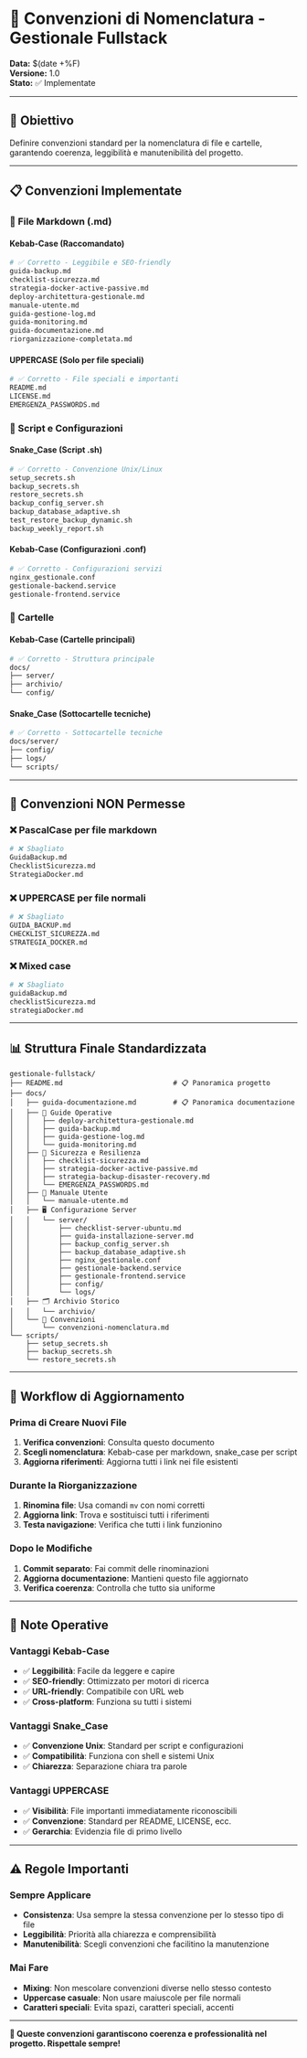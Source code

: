 # 📝 Convenzioni di Nomenclatura - Gestionale Fullstack

**Data:** $(date +%F)  
**Versione:** 1.0  
**Stato:** ✅ Implementate  

---

## 🎯 Obiettivo

Definire convenzioni standard per la nomenclatura di file e cartelle, garantendo coerenza, leggibilità e manutenibilità del progetto.

---

## 📋 Convenzioni Implementate

### **📄 File Markdown (.md)**

#### **Kebab-Case (Raccomandato)**
```bash
# ✅ Corretto - Leggibile e SEO-friendly
guida-backup.md
checklist-sicurezza.md
strategia-docker-active-passive.md
deploy-architettura-gestionale.md
manuale-utente.md
guida-gestione-log.md
guida-monitoring.md
guida-documentazione.md
riorganizzazione-completata.md
```

#### **UPPERCASE (Solo per file speciali)**
```bash
# ✅ Corretto - File speciali e importanti
README.md
LICENSE.md
EMERGENZA_PASSWORDS.md
```

### **🔧 Script e Configurazioni**

#### **Snake_Case (Script .sh)**
```bash
# ✅ Corretto - Convenzione Unix/Linux
setup_secrets.sh
backup_secrets.sh
restore_secrets.sh
backup_config_server.sh
backup_database_adaptive.sh
test_restore_backup_dynamic.sh
backup_weekly_report.sh
```

#### **Kebab-Case (Configurazioni .conf)**
```bash
# ✅ Corretto - Configurazioni servizi
nginx_gestionale.conf
gestionale-backend.service
gestionale-frontend.service
```

### **📁 Cartelle**

#### **Kebab-Case (Cartelle principali)**
```bash
# ✅ Corretto - Struttura principale
docs/
├── server/
├── archivio/
└── config/
```

#### **Snake_Case (Sottocartelle tecniche)**
```bash
# ✅ Corretto - Sottocartelle tecniche
docs/server/
├── config/
├── logs/
└── scripts/
```

---

## 🚫 Convenzioni NON Permesse

### **❌ PascalCase per file markdown**
```bash
# ❌ Sbagliato
GuidaBackup.md
ChecklistSicurezza.md
StrategiaDocker.md
```

### **❌ UPPERCASE per file normali**
```bash
# ❌ Sbagliato
GUIDA_BACKUP.md
CHECKLIST_SICUREZZA.md
STRATEGIA_DOCKER.md
```

### **❌ Mixed case**
```bash
# ❌ Sbagliato
guidaBackup.md
checklistSicurezza.md
strategiaDocker.md
```

---

## 📊 Struttura Finale Standardizzata

```
gestionale-fullstack/
├── README.md                           # 📋 Panoramica progetto
├── docs/
│   ├── guida-documentazione.md         # 📋 Panoramica documentazione
│   ├── 🚀 Guide Operative
│   │   ├── deploy-architettura-gestionale.md
│   │   ├── guida-backup.md
│   │   ├── guida-gestione-log.md
│   │   └── guida-monitoring.md
│   ├── 🔐 Sicurezza e Resilienza
│   │   ├── checklist-sicurezza.md
│   │   ├── strategia-docker-active-passive.md
│   │   ├── strategia-backup-disaster-recovery.md
│   │   └── EMERGENZA_PASSWORDS.md
│   ├── 👥 Manuale Utente
│   │   └── manuale-utente.md
│   ├── 🖥️ Configurazione Server
│   │   └── server/
│   │       ├── checklist-server-ubuntu.md
│   │       ├── guida-installazione-server.md
│   │       ├── backup_config_server.sh
│   │       ├── backup_database_adaptive.sh
│   │       ├── nginx_gestionale.conf
│   │       ├── gestionale-backend.service
│   │       ├── gestionale-frontend.service
│   │       ├── config/
│   │       └── logs/
│   ├── 🗂️ Archivio Storico
│   │   └── archivio/
│   └── 📝 Convenzioni
│       └── convenzioni-nomenclatura.md
└── scripts/
    ├── setup_secrets.sh
    ├── backup_secrets.sh
    └── restore_secrets.sh
```

---

## 🔄 Workflow di Aggiornamento

### **Prima di Creare Nuovi File**
1. **Verifica convenzioni**: Consulta questo documento
2. **Scegli nomenclatura**: Kebab-case per markdown, snake_case per script
3. **Aggiorna riferimenti**: Aggiorna tutti i link nei file esistenti

### **Durante la Riorganizzazione**
1. **Rinomina file**: Usa comandi `mv` con nomi corretti
2. **Aggiorna link**: Trova e sostituisci tutti i riferimenti
3. **Testa navigazione**: Verifica che tutti i link funzionino

### **Dopo le Modifiche**
1. **Commit separato**: Fai commit delle rinominazioni
2. **Aggiorna documentazione**: Mantieni questo file aggiornato
3. **Verifica coerenza**: Controlla che tutto sia uniforme

---

## 📝 Note Operative

### **Vantaggi Kebab-Case**
- ✅ **Leggibilità**: Facile da leggere e capire
- ✅ **SEO-friendly**: Ottimizzato per motori di ricerca
- ✅ **URL-friendly**: Compatibile con URL web
- ✅ **Cross-platform**: Funziona su tutti i sistemi

### **Vantaggi Snake_Case**
- ✅ **Convenzione Unix**: Standard per script e configurazioni
- ✅ **Compatibilità**: Funziona con shell e sistemi Unix
- ✅ **Chiarezza**: Separazione chiara tra parole

### **Vantaggi UPPERCASE**
- ✅ **Visibilità**: File importanti immediatamente riconoscibili
- ✅ **Convenzione**: Standard per README, LICENSE, ecc.
- ✅ **Gerarchia**: Evidenzia file di primo livello

---

## ⚠️ Regole Importanti

### **Sempre Applicare**
- **Consistenza**: Usa sempre la stessa convenzione per lo stesso tipo di file
- **Leggibilità**: Priorità alla chiarezza e comprensibilità
- **Manutenibilità**: Scegli convenzioni che facilitino la manutenzione

### **Mai Fare**
- **Mixing**: Non mescolare convenzioni diverse nello stesso contesto
- **Uppercase casuale**: Non usare maiuscole per file normali
- **Caratteri speciali**: Evita spazi, caratteri speciali, accenti

---

**📝 Queste convenzioni garantiscono coerenza e professionalità nel progetto. Rispettale sempre!**